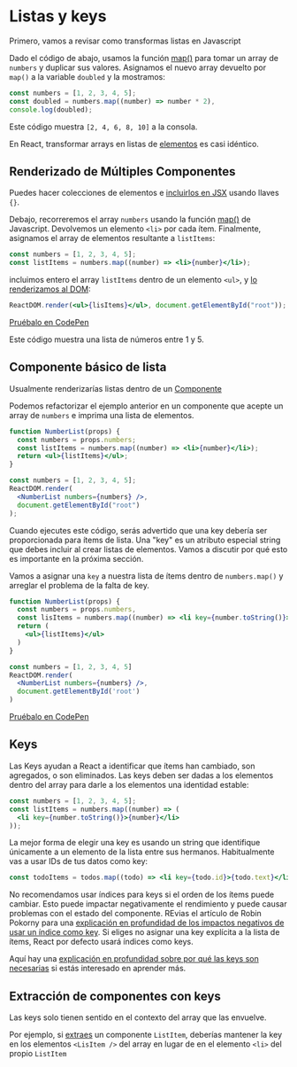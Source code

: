 # Listas y keys

Primero, vamos a revisar como transformas listas en Javascript

Dado el código de abajo, usamos la función [map()](https://developer.mozilla.org/en-US/docs/Web/JavaScript/Reference/Global_Objects/Array/map) para tomar un array de `numbers` y duplicar sus valores. Asignamos el nuevo array devuelto por `map()` a la variable `doubled` y la mostramos:

```jsx
const numbers = [1, 2, 3, 4, 5];
const doubled = numbers.map((number) => number * 2),
console.log(doubled);
```

Este código muestra `[2, 4, 6, 8, 10]` a la consola.

En React, transformar arrays en listas de [elementos]() es casi idéntico.

## Renderizado de Múltiples Componentes

Puedes hacer colecciones de elementos e [incluirlos en JSX]() usando llaves `{}`.

Debajo, recorreremos el array `numbers` usando la función [map()](https://developer.mozilla.org/en-US/docs/Web/JavaScript/Reference/Global_Objects/Array/map) de Javascript. Devolvemos un elemento `<li>` por cada ítem. Finalmente, asignamos el array de elementos resultante a `listItems`:

```jsx
const numbers = [1, 2, 3, 4, 5];
const listItems = numbers.map((number) => <li>{number}</li>);
```

incluimos entero el array `listItems` dentro de un elemento `<ul>`, y [lo renderizamos al DOM]():

```jsx
ReactDOM.render(<ul>{lisItems}</ul>, document.getElementById("root"));
```

[Pruébalo en CodePen](https://codepen.io/gaearon/pen/GjPyQr?editors=0011)

Este código muestra una lista de números entre 1 y 5.

## Componente básico de lista

Usualmente renderizarías listas dentro de un [Componente]()

Podemos refactorizar el ejemplo anterior en un componente que acepte un array de `numbers` e imprima una lista de elementos.

```jsx
function NumberList(props) {
  const numbers = props.numbers;
  const listItems = numbers.map((number) => <li>{number}</li>);
  return <ul>{listItems}</ul>;
}

const numbers = [1, 2, 3, 4, 5];
ReactDOM.render(
  <NumberList numbers={numbers} />,
  document.getElementById("root")
);
```

Cuando ejecutes este código, serás advertido que una key debería ser proporcionada para ítems de lista. Una "key" es un atributo especial string que debes incluir al crear listas de elementos. Vamos a discutir por qué esto es importante en la próxima sección.

Vamos a asignar una `key` a nuestra lista de ítems dentro de `numbers.map()` y arreglar el problema de la falta de key.

```jsx
function NumberList(props) {
  const numbers = props.numbers,
  const lisItems = numbers.map((number) => <li key={number.toString()}>{number}</li>)
  return (
    <ul>{listItems}</ul>
  )
}

const numbers = [1, 2, 3, 4, 5]
ReactDOM.render(
  <NumberList numbers={numbers} />,
  document.getElementById('root')
)
```

[Pruébalo en CodePen](https://codepen.io/gaearon/pen/jrXYRR?editors=0011)

## Keys

Las Keys ayudan a React a identificar que ítems han cambiado, son agregados, o son eliminados. Las keys deben ser dadas a los elementos dentro del array para darle a los elementos una identidad estable:

```jsx
const numbers = [1, 2, 3, 4, 5];
const listItems = numbers.map((number) => (
  <li key={number.toString()}>{number}</li>
));
```

La mejor forma de elegir una key es usando un string que identifique únicamente a un elemento de la lista entre sus hermanos. Habitualmente vas a usar IDs de tus datos como key:

```jsx
const todoItems = todos.map((todo) => <li key={todo.id}>{todo.text}</li>);
```

No recomendamos usar índices para keys si el orden de los ítems puede cambiar. Esto puede impactar negativamente el rendimiento y puede causar problemas con el estado del componente. REvias el artículo de Robin Pokorny para una [explicación en profundidad de los impactos negativos de usar un índice como key](https://medium.com/@robinpokorny/index-as-a-key-is-an-anti-pattern-e0349aece318). Si eliges no asignar una key explícita a la lista de ítems, React por defecto usará índices como keys.

Aquí hay una [explicación en profundidad sobre por qué las keys son necesarias](https://es.reactjs.org/docs/reconciliation.html#recursing-on-children) si estás interesado en aprender más.

## Extracción de componentes con keys

Las keys solo tienen sentido en el contexto del array que las envuelve.

Por ejemplo, si [extraes](https://es.reactjs.org/docs/components-and-props.html#extracting-components) un componente `ListItem`, deberías mantener la key en los elementos `<LisItem />` del array en lugar de en el elemento `<li>` del propio `ListItem`
